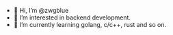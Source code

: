 - 👋 Hi, I’m @zwgblue
- 👀 I’m interested in backend development.
- 🌱 I’m currently learning golang, c/c++, rust and so on.

<!---
zwgblue/zwgblue is a ✨ special ✨ repository because its `README.md` (this file) appears on your GitHub profile.
You can click the Preview link to take a look at your changes.
--->
